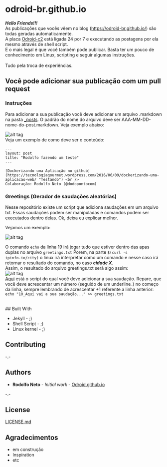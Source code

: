 # odroid-br.github.io

***Hello Friends!!!*** <br />
As publicações que vocês vêem no blog (https://odroid-br.github.io/) são todas geradas automaticamente. <br />
A placa [Odroid-c2](http://www.hardkernel.com/main/products/prdt_info.php) está ligada 24 por 7 e executando as postagens por ela mesmo através de shell script. <br />
E o mais legal é que você também pode publicar. Basta ter um pouco de conhecimento em Linux, scripting e seguir algumas instruções.<br />
<br />
Tudo pela troca de experiências. <br />

## Você pode adicionar sua publicação com um pull request

### Instruções

Para adicionar a sua publicação você deve adicionar um arquivo .markdown na pasta [_posts](https://github.com/odroid-br/odroid-br.github.io/tree/master/_posts). O padrão do nome do arquivo deve ser AAA-MM-DD-nome-do-post.markdown. Veja exemplo abaixo: <br />

![alt tag](https://github.com/odroid-br/odroid-br.github.io/blob/master/downloads/_posts.PNG)
<br />
Veja um exemplo de como deve ser o conteúdo:

```
--- 
layout: post
title: "Rodolfo fazendo um teste"
---

[Dockerizando uma Aplicação no github](https://tecnologiagourmet.wordpress.com/2016/06/09/dockerizando-uma-aplicacao-web/ "Testando") <br />
Colaboração: Rodolfo Neto (@dodopontocom)
```

### Greetings (Gerador de saudações aleatórias)

Nesse repositório existe um script que adiciona saudações em um arquivo txt. Essas saudações podem ser manipuladas e comandos podem ser executados dentro delas. Ok, deixa eu explicar melhor.

Vejamos um exemplo:

![alt tag](https://github.com/odroid-br/odroid-br.github.io/blob/master/downloads/echo.PNG)

O comando `echo` da linha 19 irá jogar tudo que estiver dentro das apas duplas no arquivo `greetings.txt`
Porem, na parte `$(curl -s ipinfo.io/city)` o linux irá interpretar como um comando e nesse caso irá retornar o resultado do comando, no caso ***cidade X***. <br />
Assim, o resultado do arquivo greetings.txt será algo assim: <br />
![alt tag](https://github.com/odroid-br/odroid-br.github.io/blob/master/downloads/echo2.PNG)
<br />
[Aqui](https://github.com/odroid-br/odroid-br.github.io/blob/master/_scripts/greetings.sh) está o script do qual você deve adicionar a sua saudação.
Repare, que você deve acrescentar um número (seguido de um underline_) no começo da linha, sempre lembrando de acrescentar +1 referente a linha anterior: <br /> 
`echo "10_Aqui vai a sua saudação..." >> greetings.txt`

<br />
## Built With

* Jekyll - ;)
* Shell Script - ;)
* Linux kernel - ;)

## Contributing

-.-

## Authors

* **Rodolfo Neto** - *Initial work* - [Odroid.github.io](https://odroid-br.github.io)

-.-

## License

[LICENSE.md](LICENSE.md)

## Agradecimentos

* em construção
* Inspiration
* etc

